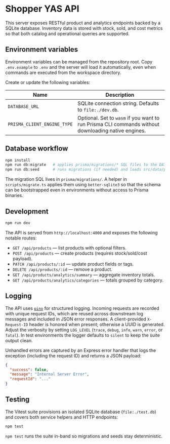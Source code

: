 # Shopper YAS API

This server exposes RESTful product and analytics endpoints backed by a SQLite database. Inventory data is stored with stock, sold, and cost metrics so that both catalog and operational queries are supported.

## Environment variables

Environment variables can be managed from the repository root. Copy `.env.example` to `.env` and the server will load it automatically, even when commands are executed from the workspace directory.

Create or update the following variables:

| Name | Description |
| --- | --- |
| `DATABASE_URL` | SQLite connection string. Defaults to `file:./dev.db`. |
| `PRISMA_CLIENT_ENGINE_TYPE` | Optional. Set to `wasm` if you want to run Prisma CLI commands without downloading native engines. |

## Database workflow

```bash
npm install
npm run db:migrate   # applies prisma/migrations/* SQL files to the DATABASE_URL database
npm run db:seed      # runs migrations (if needed) and loads src/data/products.json
```

The migration SQL lives in `prisma/migrations/`. A helper in `scripts/migrate.ts` applies them using `better-sqlite3` so that the schema can be bootstrapped even in environments without access to Prisma binaries.

## Development

```bash
npm run dev
```

The API is served from `http://localhost:4000` and exposes the following notable routes:

- `GET /api/products` — list products with optional filters.
- `POST /api/products` — create products (requires stock/sold/cost payload).
- `PATCH /api/products/:id` — update product fields or tags.
- `DELETE /api/products/:id` — remove a product.
- `GET /api/products/analytics/summary` — aggregate inventory totals.
- `GET /api/products/analytics/categories` — totals grouped by category.

## Logging

The API uses [`pino`](https://github.com/pinojs/pino) for structured logging. Incoming requests are recorded with unique request IDs, which are reused across downstream log messages and included in JSON error responses. A client-provided `X-Request-ID` header is honored when present; otherwise a UUID is generated. Adjust the verbosity by setting `LOG_LEVEL` (`trace`, `debug`, `info`, `warn`, `error`, or `fatal`). In test environments the logger defaults to `silent` to keep the suite output clean.

Unhandled errors are captured by an Express error handler that logs the exception (including the request ID) and returns a JSON payload:

```json
{
  "success": false,
  "message": "Internal Server Error",
  "requestId": "..."
}
```

## Testing

The Vitest suite provisions an isolated SQLite database (`file:./test.db`) and covers both service helpers and HTTP endpoints:

```bash
npm test
```

`npm test` runs the suite in-band so migrations and seeds stay deterministic.
